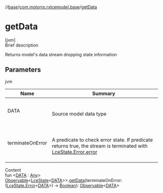//[base](../index.md)/[com.motorro.rxlcemodel.base](index.md)/[getData](get-data.md)



# getData  
[jvm]  
Brief description  


Returns model's data stream dropping state information



## Parameters  
  
jvm  
  
|  Name|  Summary| 
|---|---|
| DATA| <br><br>Source model data type<br><br>
| terminateOnError| <br><br>A predicate to check error state. If predicate returns true, the stream is terminated with [LceState.Error.error](-lce-state/-error/index.md#com.motorro.rxlcemodel.base/LceState.Error/error/#/PointingToDeclaration/)<br><br>
  
  
Content  
fun <[DATA](get-data.md) : [Any](https://kotlinlang.org/api/latest/jvm/stdlib/kotlin/-any/index.html)> [Observable](http://reactivex.io/RxJava/2.x/javadoc/io/reactivex/Observable.html)<[LceState](-lce-state/index.md)<[DATA](get-data.md)>>.[getData](get-data.md)(terminateOnError: ([LceState.Error](-lce-state/-error/index.md)<[DATA](get-data.md)>) -> [Boolean](https://kotlinlang.org/api/latest/jvm/stdlib/kotlin/-boolean/index.html)): [Observable](http://reactivex.io/RxJava/2.x/javadoc/io/reactivex/Observable.html)<[DATA](get-data.md)>  



